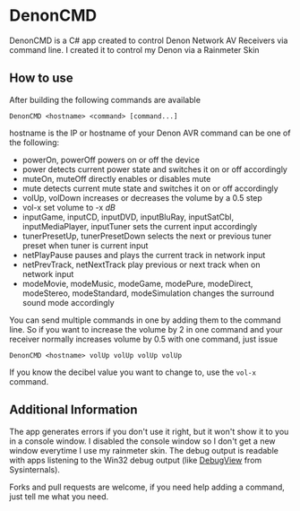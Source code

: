 DenonCMD
========

DenonCMD is a C# app created to control Denon Network AV Receivers via command line. I created it to control my Denon via a Rainmeter Skin

How to use
----------

After building the following commands are available

    DenonCMD <hostname> <command> [command...]

hostname is the IP or hostname of your Denon AVR
command can be one of the following:

 * powerOn, powerOff
   powers on or off the device
 * power
   detects current power state and switches it on or off accordingly
 * muteOn, muteOff
   directly enables or disables mute
 * mute
   detects current mute state and switches it on or off accordingly
 * volUp, volDown
   increases or decreases the volume by a 0.5 step
 * vol-x
   set volume to -x *dB*
 * inputGame, inputCD, inputDVD, inputBluRay, inputSatCbl, inputMediaPlayer, inputTuner
   sets the current input accordingly
 * tunerPresetUp, tunerPresetDown
   selects the next or previous tuner preset when tuner is current input
 * netPlayPause
   pauses and plays the current track in network input
 * netPrevTrack, netNextTrack
   play previous or next track when on network input
 * modeMovie, modeMusic, modeGame, modePure, modeDirect, modeStereo, modeStandard, modeSimulation
   changes the surround sound mode accordingly

You can send multiple commands in one by adding them to the command line. So if you want to increase the volume by 2 in one command and your receiver
normally increases volume by 0.5 with one command, just issue

    DenonCMD <hostname> volUp volUp volUp volUp

If you know the decibel value you want to change to, use the `vol-x` command.

Additional Information
----------------------

The app generates errors if you don't use it right, but it won't show it to you in a console window. I disabled the console window so I don't 
get a new window everytime I use my rainmeter skin. The debug output is readable with apps listening to the Win32 debug output (like
[DebugView](http://technet.microsoft.com/en-us/sysinternals/bb896647.aspx) from Sysinternals).

Forks and pull requests are welcome, if you need help adding a command, just tell me what you need.
